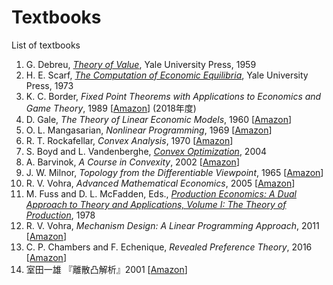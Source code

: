 # Textbooks
List of textbooks

1. G. Debreu,
   [*Theory of Value*](https://cowles.yale.edu/cfm-17), Yale University Press, 1959
1. H. E. Scarf,
   [*The Computation of Economic Equilibria*](https://cowles.yale.edu/cfm-24), Yale University Press, 1973
1. K. C. Border,
   *Fixed Point Theorems with Applications to Economics and Game Theory*, 1989
   [[Amazon](https://www.amazon.co.jp/dp/0521388082)]
   (2018年度)
1. D. Gale,
   *The Theory of Linear Economic Models*, 1960
   [[Amazon](https://www.amazon.co.jp/dp/0226278840)]
1. O. L. Mangasarian,
   *Nonlinear Programming*, 1969
   [[Amazon](https://www.amazon.co.jp/dp/0898713412)]
1. R. T. Rockafellar,
   *Convex Analysis*, 1970
   [[Amazon](https://www.amazon.co.jp/dp/0691015864)]
1. S. Boyd and L. Vandenberghe,
   [*Convex Optimization*](https://web.stanford.edu/~boyd/cvxbook/), 2004
1. A. Barvinok,
   *A Course in Convexity*, 2002
   [[Amazon](https://www.amazon.co.jp/dp/0821829688)]
1. J. W. Milnor,
   *Topology from the Differentiable Viewpoint*, 1965
   [[Amazon](https://www.amazon.co.jp/dp/0691048339)]
1. R. V. Vohra,
   *Advanced Mathematical Economics*, 2005
   [[Amazon](https://www.amazon.co.jp/dp/0415700086)]
1. M. Fuss and D. L. McFadden, Eds.,
   [*Production Economics: A Dual Approach to Theory and Applications, Volume I: The Theory of Production*](https://eml.berkeley.edu/~mcfadden/prodecon1.html), 1978
1. R. V. Vohra,
   *Mechanism Design: A Linear Programming Approach*, 2011
   [[Amazon](https://www.amazon.co.jp/dp/0521179467)]
1. C. P. Chambers and F. Echenique,
   *Revealed Preference Theory*, 2016
   [[Amazon](https://www.amazon.co.jp/dp/1107087805)]
1. 室田一雄
   『離散凸解析』2001
   [[Amazon](https://www.amazon.co.jp/dp/4320016904)]
